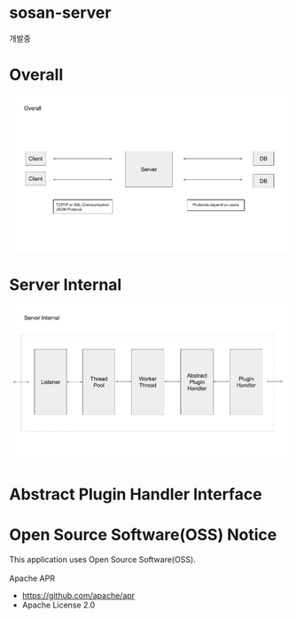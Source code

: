 # sosan-server
개발중

# Overall
![Alt text](overall.jpg?raw=true)

# Server Internal
![Alt text](server_internal.jpg?raw=true)

# Abstract Plugin Handler Interface

# Open Source Software(OSS) Notice
This application uses Open Source Software(OSS). <br><br>
Apache APR <br>
 - https://github.com/apache/apr<br>
 - Apache License 2.0
